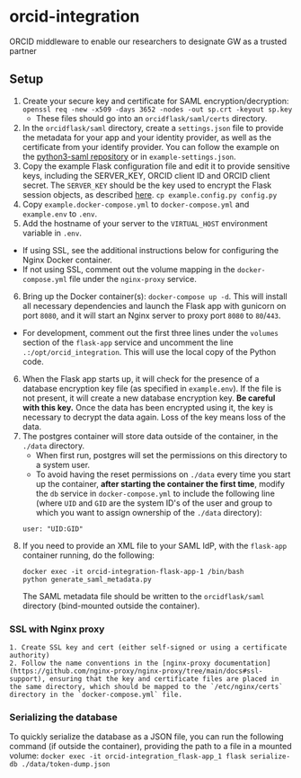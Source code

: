 # orcid-integration
ORCID middleware to enable our researchers to designate GW as a trusted partner

## Setup 

1. Create your secure key and certificate for SAML encryption/decryption: `openssl req -new -x509 -days 3652 -nodes -out sp.crt -keyout sp.key`
   - These files should go into an `orcidflask/saml/certs` directory.
2. In the `orcidflask/saml` directory, create a `settings.json` file to provide the metadata for your app and your identity provider, as well as the certificate from your identify provider. You can follow the example on the [python3-saml repository](https://github.com/onelogin/python3-saml) or in `example-settings.json`.
3. Copy the example Flask configuration file and edit it to provide sensitive keys, including the SERVER_KEY, ORCID client ID and ORCID client secret. The `SERVER_KEY` should be the key used to encrypt the Flask session objects, as described [here](https://flask.palletsprojects.com/en/2.2.x/config/).
 `cp example.config.py config.py`
4. Copy `example.docker-compose.yml` to `docker-compose.yml` and `example.env` to `.env`. 
5. Add the hostname of your server to the `VIRTUAL_HOST` environment variable in `.env`.
  - If using SSL, see the additional instructions below for configuring the Nginx Docker container.
  - If not using SSL, comment out the volume mapping in the `docker-compose.yml` file under the `nginx-proxy` service. 
6. Bring up the Docker container(s): `docker-compose up -d`. This will install all necessary dependencies and launch the Flask app with gunicorn on port `8080`, and it will start an Nginx server to proxy port `8080` to `80`/`443`.
  - For development, comment out the first three lines under the `volumes` section of the `flask-app` service and uncomment the line `.:/opt/orcid_integration`. This will use the local copy of the Python code.
6. When the Flask app starts up, it will check for the presence of a database encryption key file (as specified in `example.env`). If the file is not present, it will create a new database encryption key. **Be careful with this key.** Once the data has been encrypted using it, the key is necessary to decrypt the data again. Loss of the key means loss of the data.
7. The postgres container will store data outside of the container, in the `./data` directory.
    - When first run, postgres will set the permissions on this directory to a system user.
    - To avoid having the reset permissions on `./data` every time you start up the container, **after starting the container the first time**, modify the `db` service in `docker-compose.yml` to include the following line (where `UID` and `GID` are the system ID's of the user and group to which you want to assign ownership of the `./data` directory):
     ```
     user: "UID:GID"
     ```
8. If you need to provide an XML file to your SAML IdP, with the `flask-app` container running, do the following:
    ```
    docker exec -it orcid-integration-flask-app-1 /bin/bash
    python generate_saml_metadata.py
    ```
    The SAML metadata file should be written to the `orcidflask/saml` directory (bind-mounted outside the container).

### SSL with Nginx proxy

    1. Create SSL key and cert (either self-signed or using a certificate authority)
    2. Follow the name conventions in the [nginx-proxy documentation](https://github.com/nginx-proxy/nginx-proxy/tree/main/docs#ssl-support), ensuring that the key and certificate files are placed in the same directory, which should be mapped to the `/etc/nginx/certs` directory in the `docker-compose.yml` file.

### Serializing the database

To quickly serialize the database as a JSON file, you can run the following command (if outside the container), providing the path to a file in a mounted volume:
    ```
    docker exec -it orcid-integration_flask-app_1 flask serialize-db ./data/token-dump.json
    ```